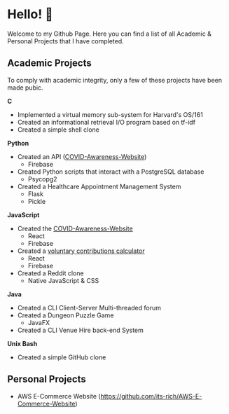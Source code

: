 # Hello! 👋
Welcome to my Github Page. Here you can find a list of all Academic & Personal Projects that I have completed.

<!--
**its-rich/its-rich** is a ✨ _special_ ✨ repository because its `README.md` (this file) appears on your GitHub profile.

Here are some ideas to get you started:

- 🔭 I’m currently working on ...
- 🌱 I’m currently learning ...
- 👯 I’m looking to collaborate on ...
- 🤔 I’m looking for help with ...
- 💬 Ask me about ...
- 📫 How to reach me: ...
- 😄 Pronouns: ...
- ⚡ Fun fact: ...
-->
## Academic Projects
To comply with academic integrity, only a few of these projects have been made pubic.

**C**
* Implemented a virtual memory sub-system for Harvard's OS/161
* Created an informational retrieval I/O program based on tf-idf
* Created a simple shell clone

**Python**
* Created an API ([COVID-Awareness-Website](https://github.com/its-rich/COVID-Awareness-Website))
  * Firebase
* Created Python scripts that interact with a PostgreSQL database
  * Psycopg2
* Created a Healthcare Appointment Management System
  * Flask
  * Pickle

**JavaScript**
* Created the [COVID-Awareness-Website](https://github.com/its-rich/COVID-Awareness-Website)
  * React
  * Firebase
* Created a [voluntary contributions calculator](https://econ3117.web.app/)
  * React
  * Firebase
* Created a Reddit clone
  * Native JavaScript & CSS

**Java**
* Created a CLI Client-Server Multi-threaded forum
* Created a Dungeon Puzzle Game
  * JavaFX
* Created a CLI Venue Hire back-end System

**Unix Bash**
* Created a simple GitHub clone

## Personal Projects
* AWS E-Commerce Website (https://github.com/its-rich/AWS-E-Commerce-Website)
